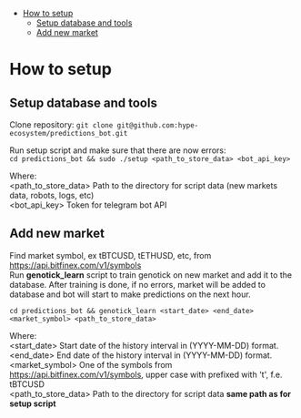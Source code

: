 - [How to setup](#how-to-setup)
  - [Setup database and tools](#setup-database-and-tools)
  - [Add new market](#add-new-market)
  
# How to setup

## Setup database and tools
Clone repository:
`git clone git@github.com:hype-ecosystem/predictions_bot.git`<br />

Run setup script and make sure that there are now errors:<br />
`cd predictions_bot && sudo ./setup <path_to_store_data> <bot_api_key>`<br />

Where:<br />
<path_to_store_data> Path to the directory for script data (new markets data, robots, logs, etc)<br />
<bot_api_key>        Token for telegram bot API<br />

## Add new market
Find market symbol, ex tBTCUSD, tETHUSD, etc, from https://api.bitfinex.com/v1/symbols<br />
Run **genotick_learn** script to train genotick on new market and add it to the database.
After training is done, if no errors, market will be added to database and bot will start to make predictions on the next hour.

`cd predictions_bot && genotick_learn <start_date> <end_date> <market_symbol> <path_to_store_data>`

Where:<br />
<start_date>     Start date of the history interval in (YYYY-MM-DD) format.<br />
<end_date>       End date of the history interval in (YYYY-MM-DD) format.<br />
<market_symbol> One of the symbols from https://api.bitfinex.com/v1/symbols, upper case with prefixed with 't', f.e. tBTCUSD<br />
<path_to_store_data> Path to the directory for script data **same path as for setup script**
